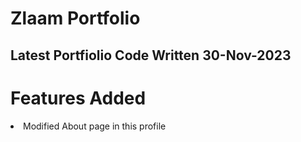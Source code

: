 # Zlaam Portfolio

## Latest Portfiolio Code Written 30-Nov-2023

# Features Added

<li> Modified About page in this profile </li>
